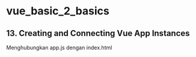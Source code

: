 # vue_basic_2_basics
## 13. Creating and Connecting Vue App Instances

Menghubungkan app.js dengan index.html

